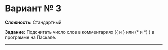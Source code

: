 # Вариант № 3
**Сложность:** Стандартный

**Задание:**  Подсчитать число слов в комментариях ({ и } или (* и *) ) в программе на Паскале.

---